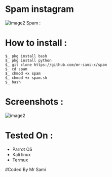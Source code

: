 # Spam instagram   
                                                                         
![image2](https://j.top4top.io/p_2390ktrng1.jpg)
Spam :
</h4>

# How to install :

```
$_ pkg install bash
$_ pkg install python 
$_ git clone https://github.com/mr-sami-x/spam
$_ cd spam
$_ chmod +x spam
$_ chmod +x spam.sh
$_ bash 
```

# Screenshots :
![image2](https://k.top4top.io/p_23905smev1.jpg)

# Tested On :
* Parrot OS
* Kali linux
* Termux

#Coded By Mr Sami 
